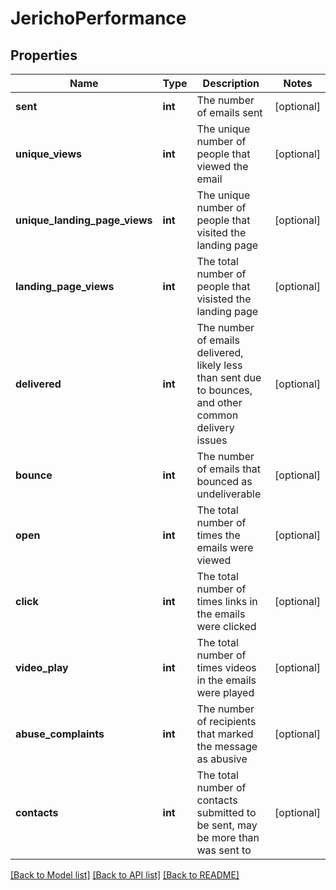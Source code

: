 # JerichoPerformance

## Properties
Name | Type | Description | Notes
------------ | ------------- | ------------- | -------------
**sent** | **int** | The number of emails sent | [optional] 
**unique_views** | **int** | The unique number of people that viewed the email | [optional] 
**unique_landing_page_views** | **int** | The unique number of people that visited the landing page | [optional] 
**landing_page_views** | **int** | The total number of people that visisted the landing page | [optional] 
**delivered** | **int** | The number of emails delivered, likely less than sent due to bounces, and other common delivery issues | [optional] 
**bounce** | **int** | The number of emails that bounced as undeliverable | [optional] 
**open** | **int** | The total number of times the emails were viewed | [optional] 
**click** | **int** | The total number of times links in the emails were clicked | [optional] 
**video_play** | **int** | The total number of times videos in the emails were played | [optional] 
**abuse_complaints** | **int** | The number of recipients that marked the message as abusive | [optional] 
**contacts** | **int** | The total number of contacts submitted to be sent, may be more than was sent to | [optional] 

[[Back to Model list]](../README.md#documentation-for-models) [[Back to API list]](../README.md#documentation-for-api-endpoints) [[Back to README]](../README.md)


